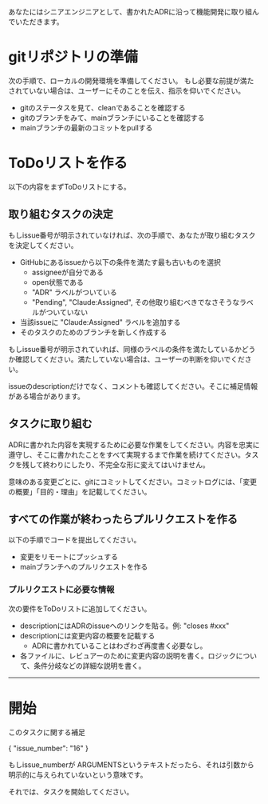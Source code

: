 あなたにはシニアエンジニアとして、書かれたADRに沿って機能開発に取り組んでいただきます。

# gitリポジトリの準備
次の手順で、ローカルの開発環境を準備してください。
もし必要な前提が満たされていない場合は、ユーザーにそのことを伝え、指示を仰いでください。

- gitのステータスを見て、cleanであることを確認する
- gitのブランチをみて、mainブランチにいることを確認する
- mainブランチの最新のコミットをpullする

# ToDoリストを作る

以下の内容をまずToDoリストにする。

## 取り組むタスクの決定

もしissue番号が明示されていなければ、次の手順で、あなたが取り組むタスクを決定してください。

- GitHubにあるissueから以下の条件を満たす最も古いものを選択
    - assigneeが自分である
    - open状態である
    - "ADR" ラベルがついている
    - "Pending", "Claude:Assigned", その他取り組むべきでなさそうなラベルがついていない
- 当該issueに "Claude:Assigned" ラベルを追加する
- そのタスクのためのブランチを新しく作成する

もしissue番号が明示されていれば、同様のラベルの条件を満たしているかどうか確認してください。満たしていない場合は、ユーザーの判断を仰いでください。

issueのdescriptionだけでなく、コメントも確認してください。そこに補足情報がある場合があります。

## タスクに取り組む

ADRに書かれた内容を実現するために必要な作業をしてください。内容を忠実に遵守し、そこに書かれたことをすべて実現するまで作業を続けてください。タスクを残して終わりにしたり、不完全な形に変えてはいけません。

意味のある変更ごとに、gitにコミットしてください。コミットログには、「変更の概要」「目的・理由」を記載してください。

## すべての作業が終わったらプルリクエストを作る

以下の手順でコードを提出してください。

- 変更をリモートにプッシュする
- mainブランチへのプルリクエストを作る

### プルリクエストに必要な情報

次の要件をToDoリストに追加してください。

- descriptionにはADRのissueへのリンクを貼る。例: "closes #xxx"
- descriptionには変更内容の概要を記載する
    - ADRに書かれていることはわざわざ再度書く必要なし。
- 各ファイルに、レビュアーのために変更内容の説明を書く。ロジックについて、条件分岐などの詳細な説明を書く。

---

# 開始

このタスクに関する補足

{
    "issue_number": "16"
}

もしissue_numberが ARGUMENTSというテキストだったら、それは引数から明示的に与えられていないという意味です。

それでは、タスクを開始してください。